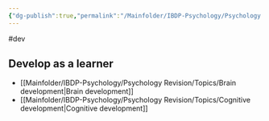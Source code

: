 ```yaml
---
{"dg-publish":true,"permalink":"/Mainfolder/IBDP-Psychology/Psychology Revision/Topics/Developmental Psychology/"}
---
```


#dev
## Develop as a learner
- [[Mainfolder/IBDP-Psychology/Psychology Revision/Topics/Brain development\|Brain development]]
- [[Mainfolder/IBDP-Psychology/Psychology Revision/Topics/Cognitive development\|Cognitive development]] 
